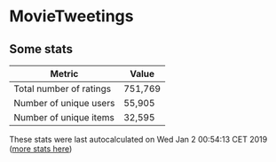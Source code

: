 # MovieTweetings
## Some stats

Metric | Value
--- | ---
Total number of ratings                 | 751,769
Number of unique users                  | 55,905
Number of unique items                  | 32,595
These stats were last autocalculated on Wed Jan 2 00:54:13 CET 2019  ([more stats here](./stats.md))

